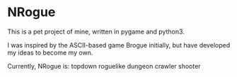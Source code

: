 # NRogue

This is a pet project of mine, written in pygame and python3.

I was inspired by the ASCII-based game Brogue initially, but have developed my ideas to become my own.

Currently, NRogue is:
  topdown
  roguelike
  dungeon crawler
  shooter
